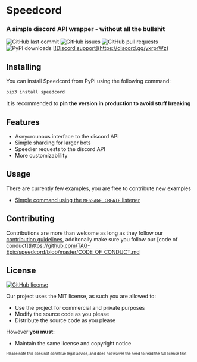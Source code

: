 # Speedcord 
###  A simple discord API wrapper - without all the bullshit 

![GitHub last commit](https://img.shields.io/github/last-commit/tag-epic/speedcord)
![GitHub issues](https://img.shields.io/github/issues-raw/tag-epic/speedcord)
![GitHub pull requests](https://img.shields.io/github/issues-pr/tag-epic/speedcord)
![PyPI downloads](https://img.shields.io/pypi/dm/speedcord)
[[!Discord support](https://img.shields.io/discord/759919164872982528)](https://discord.gg/yxrprWz)  

## Installing
You can install Speedcord from PyPi using the following command:

```bash
pip3 install speedcord
```
It is recommended to **pin the version in production to avoid stuff breaking**


## Features
 - Asnycrounous interface to the discord API
 - Simple sharding for larger bots
 - Speedier requests to the discord API
 - More customizablility


## Usage
There are currently few examples, you are free to contribute new examples

- [Simple command using the `MESSAGE_CREATE` listener](https://github.com/TAG-Epic/speedcord/blob/master/examples/simplecommand.py)
 
## Contributing

Contributions are more than welcome as long as they follow our [contribution guidelines](https://github.com/TAG-Epic/speedcord/blob/master/CONTRIBUTING.md), additonally make sure you follow our [code of conduct](https://github.com/TAG-Epic/speedcord/blob/master/CODE_OF_CONDUCT.md

## License

[![GitHub license](https://img.shields.io/github/license/TAG-Epic/speedcord)](https://github.com/TAG-Epic/speedcord/blob/master/LICENCE)

Our project uses the MIT license, as such you are allowed to:
- Use the project for commercial and private purposes
- Modify the source code as you please
- Distribute the source code as you please

However **you must**:

- Maintain the same license and copyright notice

<sub><sup>Please note this does not constitue legal advice, and does not waiver the need to read the full license text</sup></sub>
